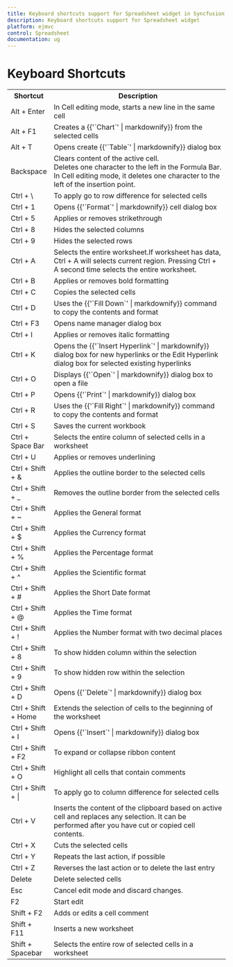 ```yaml
---
title: Keyboard shortcuts support for Spreadsheet widget in Syncfusion Essential ASP .NET MVC
description: Keyboard shortcuts support for Spreadsheet widget
platform: ejmvc
control: Spreadsheet
documentation: ug
---
```

# Keyboard Shortcuts

<table>
    <colgroup>
        <col width="17%"/>
    </colgroup>
    <tr>
        <th>
            Shortcut
        </th>
        <th>
            Description
        </th>
    </tr>
    <tr>
        <td>
            Alt + Enter
        </td>
        <td>
            In Cell editing mode, starts a new line in the same cell
        </td>
    </tr>
    <tr>
        <td>
            Alt + F1
        </td>
        <td>
            Creates a {{'`Chart`' | markdownify}} from the selected cells
        </td>
    </tr>
    <tr>
        <td>
            Alt + T
        </td>
        <td>
            Opens create {{'`Table`' | markdownify}} dialog box
        </td>
    </tr>
    <tr>
        <td>
            Backspace
        </td>
        <td>
            Clears content of the active cell.<br>
            Deletes one character to the left in the Formula Bar.<br>
            In Cell editing mode, it deletes one character to the left of the insertion point.
        </td>
    </tr>
    <tr>
        <td>
            Ctrl + \
        </td>
        <td>
            To apply go to row difference for selected cells
        </td>
    </tr>
    <tr>
        <td>
            Ctrl + 1
        </td>
        <td>
            Opens {{'`Format`' | markdownify}} cell dialog box
        </td>
    </tr>
    <tr>
        <td>
            Ctrl + 5
        </td>
        <td>
            Applies or removes strikethrough
        </td>
    </tr>
    <tr>
        <td>
            Ctrl + 8
        </td>
        <td>
            Hides the selected columns
        </td>
    </tr>
    <tr>
        <td>
            Ctrl + 9
        </td>
        <td>
            Hides the selected rows
        </td>
    </tr>
    <tr>
        <td>
            Ctrl + A
        </td>
        <td>
            Selects the entire worksheet.If worksheet has data, Ctrl + A will selects current region. Pressing Ctrl + A second time selects the entire worksheet.
        </td>
    </tr>
    <tr>
        <td>
            Ctrl + B
        </td>
        <td>
            Applies or removes bold formatting
        </td>
    </tr>
    <tr>
        <td>
            Ctrl + C
        </td>
        <td>
            Copies the selected cells
        </td>
    </tr>
    <tr>
        <td>
            Ctrl + D
        </td>
        <td>
            Uses the {{'`Fill Down`' | markdownify}} command to copy the contents and format
        </td>
    </tr>
    <tr>
        <td>
            Ctrl + F3
        </td>
        <td>
            Opens name manager dialog box
        </td>
    </tr>
    <tr>
        <td>
            Ctrl + I
        </td>
        <td>
            Applies or removes italic formatting
        </td>
    </tr>
    <tr>
        <td>
            Ctrl + K
        </td>
        <td>
            Opens the {{'`Insert Hyperlink`' | markdownify}} dialog box for new hyperlinks or the Edit Hyperlink dialog box for selected existing hyperlinks
        </td>
    </tr>
    <tr>
        <td>
            Ctrl + O
        </td>
        <td>
            Displays {{'`Open`' | markdownify}} dialog box to open a file
        </td>
    </tr>
    <tr>
        <td>
            Ctrl + P
        </td>
        <td>
            Opens {{'`Print`' | markdownify}} dialog box
        </td>
    </tr>
    <tr>
        <td>
            Ctrl + R
        </td>
        <td>
            Uses the {{'`Fill Right`' | markdownify}} command to copy the contents and format
        </td>
    </tr>
    <tr>
        <td>
            Ctrl + S
        </td>
        <td>
            Saves the current workbook
        </td>
    </tr>
    <tr>
        <td>
            Ctrl + Space Bar
        </td>
        <td>
            Selects the entire column of selected cells in a worksheet
        </td>
    </tr>
    <tr>
        <td>
            Ctrl + U
        </td>
        <td>
            Applies or removes underlining
        </td>
    </tr>
    <tr>
        <td>
            Ctrl + Shift + &
        </td>
        <td>
            Applies the outline border to the selected cells
        </td>
    </tr>
    <tr>
        <td>
            Ctrl + Shift  + _
        </td>
        <td>
            Removes the outline border from the selected cells
        </td>
    </tr>
    <tr>
        <td>
            Ctrl + Shift + ~
        </td>
        <td>
            Applies the General format
        </td>
    </tr>
    <tr>
        <td>
            Ctrl + Shift + $
        </td>
        <td>
            Applies the Currency format
        </td>
    </tr>
    <tr>
        <td>
            Ctrl + Shift + %
        </td>
        <td>
            Applies the Percentage format
        </td>
    </tr>
    <tr>
        <td>
            Ctrl + Shift + ^
        </td>
        <td>
            Applies the Scientific format
        </td>
    </tr>
    <tr>
        <td>
            Ctrl + Shift + #
        </td>
        <td>
            Applies the Short Date format
        </td>
    </tr>
    <tr>
        <td>
            Ctrl + Shift + @
        </td>
        <td>
            Applies the Time format
        </td>
    </tr>
    <tr>
        <td>
            Ctrl + Shift + !
        </td>
        <td>
            Applies the Number format with two decimal places
        </td>
    </tr>
    <tr>
        <td>
            Ctrl + Shift + 8
        </td>
        <td>
            To show hidden column within the selection
        </td>
    </tr>
    <tr>
        <td>
            Ctrl + Shift + 9
        </td>
        <td>
            To show hidden row within the selection
        </td>
    </tr>
    <tr>
        <td>
            Ctrl + Shift + D
        </td>
        <td>
            Opens {{'`Delete`' | markdownify}} dialog box
        </td>
    </tr>
    <tr>
        <td>
            Ctrl + Shift + Home
        </td>
        <td>
            Extends the selection of cells to the beginning of the worksheet
        </td>
    </tr>
    <tr>
        <td>
            Ctrl + Shift + I
        </td>
        <td>
            Opens {{'`Insert`' | markdownify}} dialog box
        </td>
    </tr>
    <tr>
        <td>
            Ctrl + Shift + F2
        </td>
        <td>
            To expand or collapse ribbon content
        </td>
    </tr>
    <tr>
        <td>
            Ctrl + Shift + O
        </td>
        <td>
            Highlight all cells that contain comments
        </td>
    </tr>
    <tr>
        <td>
            Ctrl + Shift + |
        </td>
        <td>
            To apply go to column difference for selected cells
        </td>
    </tr>
    <tr>
        <td>
            Ctrl + V
        </td>
        <td>
            Inserts the content of the clipboard based on active cell and replaces any selection. It can be performed after you have cut or copied cell contents.
        </td>
    </tr>
    <tr>
        <td>
            Ctrl + X
        </td>
        <td>
            Cuts the selected cells
        </td>
    </tr>
    <tr>
        <td>
            Ctrl + Y
        </td>
        <td>
            Repeats the last action, if possible
        </td>
    </tr>
    <tr>
        <td>
            Ctrl + Z
        </td>
        <td>
            Reverses the last action or to delete the last entry
        </td>
    </tr>
    <tr>
        <td>
            Delete
        </td>
        <td>
            Delete selected cells
        </td>
    </tr>
    <tr>
        <td>
            Esc
        </td>
        <td>
            Cancel edit mode and discard changes.
        </td>
    </tr>
    <tr>
        <td>
            F2
        </td>
        <td>
            Start edit
        </td>
    </tr>
    <tr>
        <td>
            Shift + F2
        </td>
        <td>
            Adds or edits a cell comment
        </td>
    </tr>
    <tr>
        <td>
            Shift + F11
        </td>
        <td>
            Inserts a new worksheet
        </td>
    </tr>
    <tr>
        <td>
            Shift + Spacebar
        </td>
        <td>
            Selects the entire row of selected cells in a worksheet
        </td>
    </tr>
</table>
